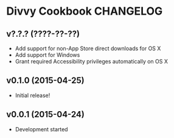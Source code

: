 Divvy Cookbook CHANGELOG
========================

v?.?.? (????-??-??)
-------------------
- Add support for non-App Store direct downloads for OS X
- Add support for Windows
- Grant required Accessibility privileges automatically on OS X

v0.1.0 (2015-04-25)
-------------------
- Initial release!

v0.0.1 (2015-04-24)
-------------------
- Development started
